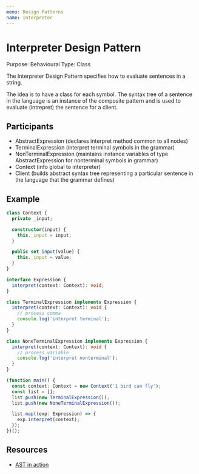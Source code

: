 ```yaml
---
menu: Design Patterns
name: Interpreter
---
```


# Interpreter Design Pattern

Purpose: Behavioural
Type: Class

The Interpreter Design Pattern specifies how to evaluate sentences in a string.

The idea is to have a class for each symbol. The syntax tree of a sentence in the language is an instance of the composite pattern and is used to evaluate (intrepret) the sentence for a client.

## Participants

- AbstractExpression (declares interpret method common to all nodes)
- TerminalExpression (interpret terminal symbols in the grammar)
- NonTerminalExpression (maintains instance variables of type AbstractExpression for nonterminal symbols in grammar)
- Context (info global to interpreter)
- Client (builds abstract syntax tree representing a particular sentence in the language that the grammar defines)

## Example

```typescript
class Context {
  private _input;

  constructor(input) {
    this._input = input;
  }

  public set input(value) {
    this._input = value;
  }
}

interface Expression {
  interpret(context: Context): void;
}

class TerminalExpression implements Expression {
  interpret(context: Context): void {
    // process comma
    console.log('interpret terminal');
  }
}

class NoneTerminalExpression implements Expression {
  interpret(context: Context): void {
    // process variable
    console.log('interpret nonterminal');
  }
}

(function main() {
  const context: Context = new Context('1 bird can fly');
  const list = [];
  list.push(new TerminalExpression());
  list.push(new NoneTerminalExpression());

  list.map((exp: Expression) => {
    exp.interpret(context);
  });
})();
```

## Resources

- [AST in action](https://ruslanspivak.com/lsbasi-part7/)
